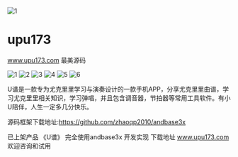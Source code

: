 ![1](https://github.com/zhaoqp2010/upu173/blob/master/%E6%88%AA%E5%9B%BE/logo.png?raw=true)
# upu173
www.upu173.com 最美源码

![1](https://github.com/zhaoqp2010/upu173/blob/master/%E6%88%AA%E5%9B%BE/1.png?raw=true)
![2](https://github.com/zhaoqp2010/upu173/blob/master/%E6%88%AA%E5%9B%BE/2.png?raw=true)
![3](https://github.com/zhaoqp2010/upu173/blob/master/%E6%88%AA%E5%9B%BE/3.png?raw=true)
![4](https://github.com/zhaoqp2010/upu173/blob/master/%E6%88%AA%E5%9B%BE/4.png?raw=true)
![5](https://github.com/zhaoqp2010/upu173/blob/master/%E6%88%AA%E5%9B%BE/5.png?raw=true)
![6](https://github.com/zhaoqp2010/upu173/blob/master/%E6%88%AA%E5%9B%BE/6.png?raw=true)

U谱是一款专为尤克里里学习与演奏设计的一款手机APP，分享尤克里里曲谱，学习尤克里里相关知识，学习弹唱，并且包含调音器，节拍器等常用工具软件。有小U陪伴，人生一定多几分快乐。

源码框架下载地址:https://github.com/zhaoqp2010/andbase3x

已上架产品 《U谱》 完全使用andbase3x 开发实现 下载地址 www.upu173.com  欢迎咨询和试用
